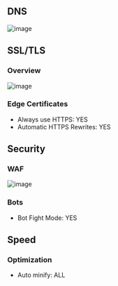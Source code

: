 ## DNS

![image](https://user-images.githubusercontent.com/7555972/221807735-dc5823aa-dcc5-4d70-9bc3-e1e43213ca5f.png)

## SSL/TLS

### Overview
![image](https://user-images.githubusercontent.com/7555972/221807872-cb4ff222-4735-42fd-8dd3-d75d146a11c0.png)

### Edge Certificates
- Always use HTTPS: YES
- Automatic HTTPS Rewrites: YES

## Security
### WAF
![image](https://user-images.githubusercontent.com/7555972/221808580-262dc4b3-24db-4dbe-aab1-9600b383990e.png)

### Bots
- Bot Fight Mode: YES

## Speed
### Optimization
- Auto minify: ALL

